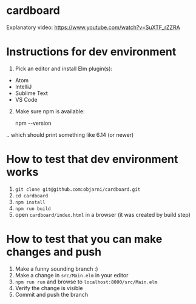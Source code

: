# cardboard

Explanatory video: https://www.youtube.com/watch?v=SuXTF_rZZRA


# Instructions for dev environment

1. Pick an editor and install Elm plugin(s):

  * Atom
  * IntelliJ
  * Sublime Text
  * VS Code

2. Make sure npm is available:

   npm --version

.. which should print something like 6.14 (or newer)
   

# How to test that dev environment works

1. `git clone git@github.com:objarni/cardboard.git`
2. `cd cardboard`
3. `npm install`
4. `npm run build`
5. open `cardboard/index.html` in a browser (it was created by build step)


# How to test that you can make changes and push

1. Make a funny sounding branch :)
2. Make a change in `src/Main.elm` in your editor
3. `npm run run` and browse to `localhost:8000/src/Main.elm`
4. Verify the change is visible
5. Commit and push the branch
